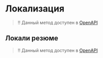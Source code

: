# Локализация

> !! Данный метод доступен в [OpenAPI](https://api.zarplata.ru/openapi/redoc#tag/Spravochniki/paths/~1locales/get)

## Локали резюме

> !! Данный метод доступен в [OpenAPI](https://api.zarplata.ru/openapi/redoc#tag/Spravochniki/paths/~1locales~1resume/get)
 